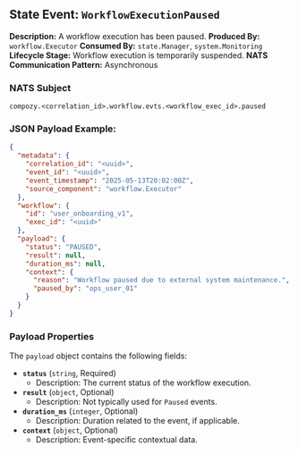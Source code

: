## State Event: `WorkflowExecutionPaused`

**Description:** A workflow execution has been paused.
**Produced By:** `workflow.Executor`
**Consumed By:** `state.Manager`, `system.Monitoring`
**Lifecycle Stage:** Workflow execution is temporarily suspended.
**NATS Communication Pattern:** Asynchronous

### NATS Subject

`compozy.<correlation_id>.workflow.evts.<workflow_exec_id>.paused`

### JSON Payload Example:

```json
{
  "metadata": {
    "correlation_id": "<uuid>",
    "event_id": "<uuid>",
    "event_timestamp": "2025-05-13T20:02:00Z",
    "source_component": "workflow.Executor"
  },
  "workflow": {
    "id": "user_onboarding_v1",
    "exec_id": "<uuid>"
  },
  "payload": {
    "status": "PAUSED",
    "result": null,
    "duration_ms": null,
    "context": {
      "reason": "Workflow paused due to external system maintenance.",
      "paused_by": "ops_user_01"
    }
  }
}
```

### Payload Properties

The `payload` object contains the following fields:
-   **`status`** (`string`, Required)
    -   Description: The current status of the workflow execution.
-   **`result`** (`object`, Optional)
    -   Description: Not typically used for `Paused` events.
-   **`duration_ms`** (`integer`, Optional)
    -   Description: Duration related to the event, if applicable.
-   **`context`** (`object`, Optional)
    -   Description: Event-specific contextual data.
